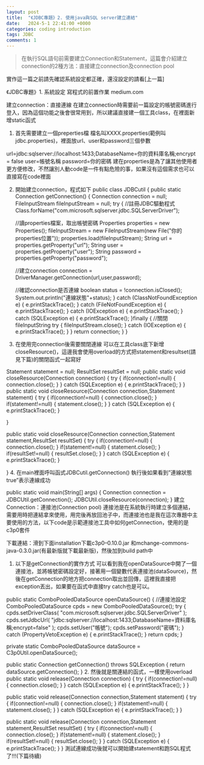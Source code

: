 ```yaml
---
layout: post
title:  "《JDBC專題》2. 使用java與SQL server建立連結"
date:   2024-5-1 22:41:00 +0000
categories: coding introduction
tags: JDBC
comments: 1
---
```

>在執行SQL語句前需要建立Connection和Statement，這篇會介紹建立connection的2種方法：直接建立connection及connection pool

實作這一篇之前請先確認系統設定都正確，還沒設定的請看[上一篇]

《JDBC專題》1. 系統設定
寫程式的前置作業
medium.com

建立connection：直接連線
在建立connection時需要前一篇設定的帳號密碼進行登入，因為這個功能之後會很常用到，所以建議直接建一個工具class，在裡面新增static函式

1. 首先需要建立一個preperties檔
檔名叫XXXX.properties(範例叫jdbc.properties)，裡面放url、user和password三個參數

url=jdbc:sqlserver://localhost:1433;DatabaseName=你的資料庫名稱;encrypt = false
user=帳號名稱
password=你的密碼
建在properties是為了讓其他使用者更方便修改，不然讓別人動code是一件有點危險的事，如果沒有這個需求也可以直接寫在code裡面

2. 開始建立connection，程式如下
public class JDBCutil {
  public static Connection getConnection() {
    Connection connection = null;
    FileInputStream fileInputStream = null;
    try {
      //註冊JDBC驅動程式
      Class.forName("com.microsoft.sqlserver.jdbc.SQLServerDriver");
      
      //讀properties檔案，取出帳號密碼
      Properties properties = new Properties();
      fileInputStream = new FileInputStream(new File("你的properties位置"));
      properties.load(fileInputStream);
      String url = properties.getProperty("url");
      String user = properties.getProperty("user");
      String password = properties.getProperty("password");

      //建立connection
      connection = DriverManager.getConnection(url,user,password);

      //確認connection是否連線
      boolean status = !connection.isClosed();
      System.out.println("連線狀態"+status);
    } catch (ClassNotFoundException e) {
      e.printStackTrace();
    } catch (FileNotFoundException e) {
      e.printStackTrace();
    } catch (IOException e) {
      e.printStackTrace();
    } catch (SQLException e) {
      e.printStackTrace();
    }finally {
      //關閉fileInputString
      try {
        fileInputStream.close();
      } catch (IOException e) {
        e.printStackTrace();
      }
    }
    return connection;
  }
}
3. 在使用完connection後需要關閉連線
可以在工具class底下新增closeResource()，這邊我會使用overload的方式把statement和resultset(請見下篇)的關閉函式一起寫好

Statement statement = null;
ResultSet resultSet = null; 
public static void closeResource(Connection connection) {
  try {
   if(connection!=null) {
    connection.close();
   }
  } catch (SQLException e) {
   e.printStackTrace();
  }
 }
public static void closeResource(Connection connection,Statement statement) {
  try {
   if(connection!=null) {
    connection.close();
   }
   if(statement!=null) {
    statement.close();
   }
  } catch (SQLException e) {
   e.printStackTrace();
  }
 
 }
 
 public static void closeResource(Connection connection,Statement statement,ResultSet resultSet) {
  try {
   if(connection!=null) {
    connection.close();
   }
   if(statement!=null) {
    statement.close();
   }
   if(resultSet!=null) {
    resultSet.close();
   }
  } catch (SQLException e) {
   e.printStackTrace();
  }
  
 }
4. 在main裡面呼叫函式JDBCutil.getConnection()
執行後如果看到”連線狀態true”表示連線成功

public static void main(String[] args) {
   Connection connection = JDBCUtil.getConnection();
   JDBCUtil.closeResource(connection);
 }
建立Connection：連接池(Connection pool)
連接池是在系統執行時建立多個連結，需要用時把連結拿來使用，用完後再放回池子中，而連接池也是我在這次專題中主要使用的方法，以下code是示範連接池工具中如何getConnection，使用的是c3p0套件

下載連結：滑到下面installation下載c3p0–0.10.0.jar 和mchange-commons-java-0.3.0.jar(有最新版就下載最新版)，然後加到build path中

1. 以下是getConnection的實作方式
可以看到我在openDataSource中開了一個連接池，並將帳號密碼設定好，接著用一個變數代表連接池(dataSource)，然後在getConnection的地方把connection取出並回傳，這裡我直接把exception丟出，如果要在函式中直接try catch也是可以。

public static ComboPooledDataSource openDataSource() {
  //連接池設定
  ComboPooledDataSource cpds = new ComboPooledDataSource();
  try {
    cpds.setDriverClass( "com.microsoft.sqlserver.jdbc.SQLServerDriver" );
    cpds.setJdbcUrl( "jdbc:sqlserver://localhost:1433;DatabaseName=資料庫名稱;encrypt=false" );
    cpds.setUser("帳號");
    cpds.setPassword("密碼");
  } catch (PropertyVetoException e) {
    e.printStackTrace();
  }
    return cpds;
  }
 
  private static ComboPooledDataSource dataSource = C3p0Util.openDataSource();
 
  public static Connection getConnection() throws SQLException {
    return dataSource.getConnection();
  }
2. 然後就是關連結的函式，一樣使用overload
public static void release(Connection connection) {
  try {
   if(connection!=null) {
    connection.close();
   }
  } catch (SQLException e) {
   e.printStackTrace();
  }
 }
 
 public static void release(Connection connection,Statement statement) {
  try {
   if(connection!=null) {
    connection.close();
   }
   if(statement!=null) {
    statement.close();
   }
  } catch (SQLException e) {
   e.printStackTrace();
  }
 }
 
 public static void release(Connection connection,Statement statement,ResultSet resultSet) {
  try {
   if(connection!=null) {
    connection.close();
   }
   if(statement!=null) {
    statement.close();
   }
   if(resultSet!=null) {
    resultSet.close();
   }
  } catch (SQLException e) {
   e.printStackTrace();
  }
 }
測試連線成功後就可以開始建statement和跑SQL程式了!!!(下篇待續)
